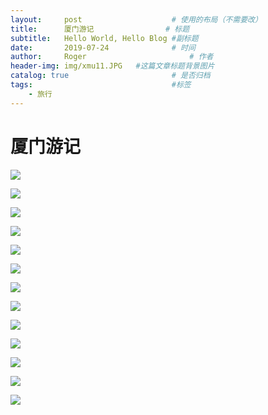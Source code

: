 ```yaml
---
layout:     post   				    # 使用的布局（不需要改）
title:      厦门游记 				# 标题 
subtitle:   Hello World, Hello Blog #副标题
date:       2019-07-24 				# 时间
author:     Roger 						# 作者
header-img: img/xmu11.JPG 	#这篇文章标题背景图片
catalog: true 						# 是否归档
tags:								#标签
    - 旅行
---
```

# 厦门游记
![](/img/xmu1.png)

![](/img/xmu2.png)

![](/img/xmu3.JPG)

![](/img/xmu4.JPG)

![](/img/xmu5.JPG)

![](/img/xmu6.JPG)

![](/img/xmu7.JPG)

![](/img/xmu8.JPG)

![](/img/xmu9.JPG)

![](/img/xmu10.JPG)

![](/img/pts12.JPG)

![](/img/xmu13.JPG)

![](/img/xmu14.JPG)
